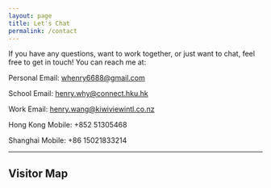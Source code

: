 ```yaml
---
layout: page
title: Let's Chat
permalink: /contact
---
```


If you have any questions, want to work together, or just want to chat, feel free to get in touch! You can reach me at:

<a><i class="fa fa-user" aria-hidden="true"></i></a> Personal Email: whenry6688@gmail.com

<a><i class="fa fa-graduation-cap" aria-hidden="true"></i></a> School Email: henry.why@connect.hku.hk

<a><i class="fa fa-briefcase" aria-hidden="true"></i></a> Work Email: henry.wang@kiwiviewintl.co.nz

<a><i class="fa fa-phone" aria-hidden="true"></i></a> Hong Kong Mobile: +852 51305468

<a><i class="fa fa-phone" aria-hidden="true"></i></a> Shanghai Mobile: +86 15021833214

---

## Visitor Map

<script type='text/javascript' id='mapmyvisitors' src='https://mapmyvisitors.com/map.js?cl=606060&w=a&t=n&d=NuzI5fMF9fqCHtkxcTx3LZO5mvAbEZrLLxG3ZW1E-KY&co=ffffff&ct=606060'></script>
